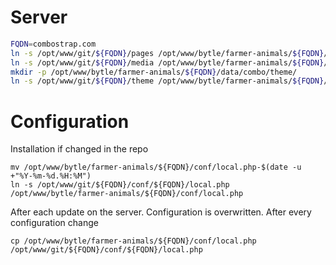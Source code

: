 # Server


```bash
FQDN=combostrap.com
ln -s /opt/www/git/${FQDN}/pages /opt/www/bytle/farmer-animals/${FQDN}/data/pages
ln -s /opt/www/git/${FQDN}/media /opt/www/bytle/farmer-animals/${FQDN}/data/media
mkdir -p /opt/www/bytle/farmer-animals/${FQDN}/data/combo/theme/
ln -s /opt/www/git/${FQDN}/theme /opt/www/bytle/farmer-animals/${FQDN}/data/combo/theme/combo
```

# Configuration

Installation if changed in the repo
```
mv /opt/www/bytle/farmer-animals/${FQDN}/conf/local.php-$(date -u +"%Y-%m-%d.%H:%M")
ln -s /opt/www/git/${FQDN}/conf/${FQDN}/local.php /opt/www/bytle/farmer-animals/${FQDN}/conf/local.php
```

After each update on the server. Configuration is overwritten. After every configuration change
```
cp /opt/www/bytle/farmer-animals/${FQDN}/conf/local.php  /opt/www/git/${FQDN}/conf/${FQDN}/local.php
```
